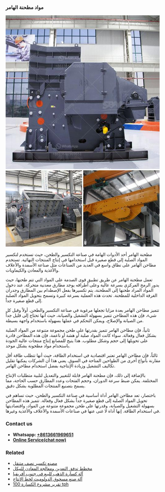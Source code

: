 <h3>مواد مطحنة الهامر</h3><img src='1701854313.jpg' alt=''><p>مطحنة الهامر أحد الأدوات الهامة في صناعة التكسير والطحن، حيث تستخدم لتكسير المواد الصلبة إلى قطع صغيرة قبل استخدامها في إنتاج المنتجات النهائية. تستخدم مطاحن الهامر على نطاق واسع في العديد من الصناعات مثل صناعة الأسمدة والأعلاف والأغذية والمعادن والكيماويات.</p><p>تعمل مطحنة الهامر عن طريق تطبيق قوى الصدمة على المواد التي تتم طحنها، حيث يدور الرمح المركزي بسرعة عالية وعلى أطرافه يوجد مطارق معدنية متحركة. عند دخول المواد المراد طحنها إلى المطحنة، يتم تكسيرها بفعل الإصطدام بين المطارق وجدران الغرفة الداخلية للمطحنة. تحدث هذه العملية بسرعة كبيرة وتسمح بتحويل المواد الصلبة إلى قطع صغيرة جداً.</p><p>تتميز مطاحن الهامر بعدة مزايا تجعلها مرغوبة في صناعة التكسير والطحن. أولاً وقبل كل شيء، فإن هذه المطاحن تتميز بسهولة التشغيل والصيانة، حيث أنها تحتاج إلى قليل جداً من الصيانة والإصلاح، ويمكن التحكم في عملها بسهولة باستخدام واجهة بسيطة.</p><p>ثانياً، فإن مطاحن الهامر تتميز بقدرتها على طحن مجموعة متنوعة من المواد الصلبة بشكل فعال وفعالة. سواء كانت المواد صلبة أو هشة أو ناعمة، فإن هذه المطاحن قادرة على تحويلها إلى حجم وشكل مطلوب. هذا يتيح للمصانع إنتاج منتجات عالية الجودة باستخدام مواد مطحونة بشكل موحد.</p><p>ثالثاً، فإن مطاحن الهامر تعتبر اقتصادية في استخدام الطاقة، حيث أنها تتطلب طاقة أقل مقارنة بأنواع أخرى من الطواحين المتاحة في السوق. يعني هذا أن الشركات يمكنها تقليل تكاليف التشغيل وزيادة الإنتاجية بفضل استخدام مطاحن الهامر.</p><p>بالإضافة إلى ذلك، فإن مطحنة الهامر قابلة للتغيير والتعديل لتلبية متطلبات الإنتاج المختلفة. يمكن ضبط سرعة الدوران، وحجم الفتحات وعدد المطارق حسب الحاجة، مما يسمح بتصنيع المنتجات المطلوبة بشكل دقيق.</p><p>باختصار، تعد مطاحن الهامر أداة أساسية في صناعة التكسير والطحن، حيث تساهم في تحويل المواد الصلبة إلى قطع صغيرة جداً بشكل فعال وفعالة. تتميز هذه المطاحن بسهولة التشغيل والصيانة، وقدرتها على طحن مجموعة متنوعة من المواد، واقتصاديتها في استخدام الطاقة. إنها أداة لا غنى عنها في صناعات الأسمدة والأعلاف والأغذية وغيرها.</p><h3>Contact us</h3><ul><li><strong>Whatsapp:&nbsp;<a href="https://wa.me/8613661969651">+8613661969651</a></strong></li><li><a href="https://swt.shibang-china.com/?git&amp;zhl&amp;مواد مطحنة الهامر"><strong>Online Service(chat now)</strong></a></li></ul><h3>Related</h3><ul><li><a href='مصنع تكسير نصف متنقل.md'>مصنع تكسير نصف متنقل</a></li><li><a href='مخطط تدفق التعدين ومعالجة المعادن للنيكل.md'>مخطط تدفق التعدين ومعالجة المعادن للنيكل</a></li><li><a href='آلة كسارة الذهب للبيع في جنوب أفريقيا.md'>آلة كسارة الذهب للبيع في جنوب أفريقيا</a></li><li><a href='آلة صنع مسحوق الدولوميت لخط الإنتاج.md'>آلة صنع مسحوق الدولوميت لخط الإنتاج</a></li><li><a href='تقرير مشروع الكسارة 100 tph.md'>تقرير مشروع الكسارة 100 tph</a></li></ul>